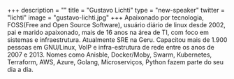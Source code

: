 +++
description = ""
title = "Gustavo Lichti"
type = "new-speaker"
twitter = "lichti"
image = "gustavo-lichti.jpg"
+++
Apaixonado por tecnologia, FOSS(Free and Open Source Software), usuário diário de linux desde 2002, pai e marido apaixonado, mais de 16 anos na área de TI, com foco em sistemas e infraestrutura. Atualmente SRE na Geru. Capacitou mais de 1.900 pessoas em GNU/Linux, VoIP e infra-estrutura de rede entre os anos de 2007 e 2013. Nomes como Anisble, Docker/Moby, Swarm, Kubernetes, Terraform, AWS, Azure, Golang, Microserviços, Python fazem parte do seu dia a dia.